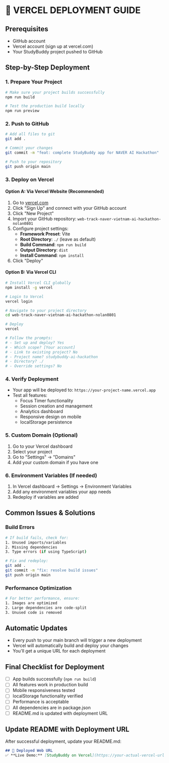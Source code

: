 # 🚀 VERCEL DEPLOYMENT GUIDE

## Prerequisites
- GitHub account
- Vercel account (sign up at vercel.com)
- Your StudyBuddy project pushed to GitHub

## Step-by-Step Deployment

### 1. Prepare Your Project
```bash
# Make sure your project builds successfully
npm run build

# Test the production build locally
npm run preview
```

### 2. Push to GitHub
```bash
# Add all files to git
git add .

# Commit your changes
git commit -m "feat: complete StudyBuddy app for NAVER AI Hackathon"

# Push to your repository
git push origin main
```

### 3. Deploy on Vercel

#### Option A: Via Vercel Website (Recommended)
1. Go to [vercel.com](https://vercel.com)
2. Click "Sign Up" and connect with your GitHub account
3. Click "New Project"
4. Import your GitHub repository: `web-track-naver-vietnam-ai-hackathon-nolan0801`
5. Configure project settings:
   - **Framework Preset**: Vite
   - **Root Directory**: `./` (leave as default)
   - **Build Command**: `npm run build`
   - **Output Directory**: `dist`
   - **Install Command**: `npm install`
6. Click "Deploy"

#### Option B: Via Vercel CLI
```bash
# Install Vercel CLI globally
npm install -g vercel

# Login to Vercel
vercel login

# Navigate to your project directory
cd web-track-naver-vietnam-ai-hackathon-nolan0801

# Deploy
vercel

# Follow the prompts:
# - Set up and deploy? Yes
# - Which scope? [Your account]
# - Link to existing project? No
# - Project name? studybuddy-ai-hackathon
# - Directory? ./
# - Override settings? No
```

### 4. Verify Deployment
- Your app will be deployed to: `https://your-project-name.vercel.app`
- Test all features:
  - Focus Timer functionality
  - Session creation and management
  - Analytics dashboard
  - Responsive design on mobile
  - localStorage persistence

### 5. Custom Domain (Optional)
1. Go to your Vercel dashboard
2. Select your project
3. Go to "Settings" → "Domains"
4. Add your custom domain if you have one

### 6. Environment Variables (If needed)
1. In Vercel dashboard → Settings → Environment Variables
2. Add any environment variables your app needs
3. Redeploy if variables are added

## Common Issues & Solutions

### Build Errors
```bash
# If build fails, check for:
1. Unused imports/variables
2. Missing dependencies
3. Type errors (if using TypeScript)

# Fix and redeploy:
git add .
git commit -m "fix: resolve build issues"
git push origin main
```

### Performance Optimization
```bash
# For better performance, ensure:
1. Images are optimized
2. Large dependencies are code-split
3. Unused code is removed
```

## Automatic Updates
- Every push to your main branch will trigger a new deployment
- Vercel will automatically build and deploy your changes
- You'll get a unique URL for each deployment

## Final Checklist for Deployment
- [ ] App builds successfully (`npm run build`)
- [ ] All features work in production build
- [ ] Mobile responsiveness tested
- [ ] localStorage functionality verified
- [ ] Performance is acceptable
- [ ] All dependencies are in package.json
- [ ] README.md is updated with deployment URL

## Update README with Deployment URL
After successful deployment, update your README.md:

```markdown
## 🔗 Deployed Web URL
✅ **Live Demo:** [StudyBuddy on Vercel](https://your-actual-vercel-url.vercel.app)
```
